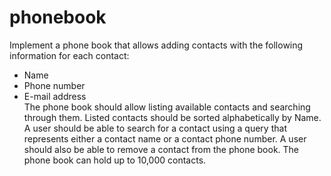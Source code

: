 # phonebook
Implement a phone book that allows adding contacts with the following information for each contact:   
- Name    
- Phone number    
- E-mail address   
The phone book should allow listing available contacts and searching through them. Listed contacts should be sorted alphabetically by Name.
A user should be able to search for a contact using a query that represents either a contact name or a contact phone number. 
A user should also be able to remove a contact from the phone book. The phone book can hold up to 10,000 contacts. 
